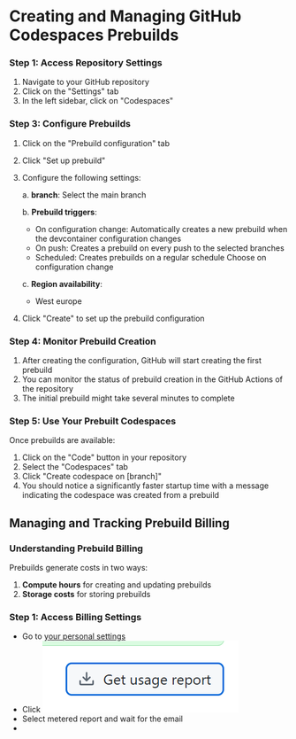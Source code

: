 # Creating and Managing GitHub Codespaces Prebuilds



### Step 1: Access Repository Settings

1. Navigate to your GitHub repository
2. Click on the "Settings" tab
3. In the left sidebar, click on "Codespaces"

### Step 3: Configure Prebuilds

1. Click on the "Prebuild configuration" tab
2. Click "Set up prebuild"
3. Configure the following settings:

   a. **branch**:
      Select the main branch
   
   b. **Prebuild triggers**:
      - On configuration change: Automatically creates a new prebuild when the devcontainer configuration changes
      - On push: Creates a prebuild on every push to the selected branches
      - Scheduled: Creates prebuilds on a regular schedule
    Choose on configuration change
   
   c. **Region availability**:
      - West europe
   

4. Click "Create" to set up the prebuild configuration

### Step 4: Monitor Prebuild Creation

1. After creating the configuration, GitHub will start creating the first prebuild
2. You can monitor the status of prebuild creation in the GitHub Actions of the repository
3. The initial prebuild might take several minutes to complete

### Step 5: Use Your Prebuilt Codespaces

Once prebuilds are available:
1. Click on the "Code" button in your repository
2. Select the "Codespaces" tab
3. Click "Create codespace on [branch]"
4. You should notice a significantly faster startup time with a message indicating the codespace was created from a prebuild


## Managing and Tracking Prebuild Billing

### Understanding Prebuild Billing

Prebuilds generate costs in two ways:
1. **Compute hours** for creating and updating prebuilds
2. **Storage costs** for storing prebuilds

### Step 1: Access Billing Settings

   - Go to [your personal settings](https://github.com/settings/billing/usage?period=3&group=2&query=product:codespaces)
   - Click ![alt text](image.png)
   - Select metered report and wait for the email
   - 
